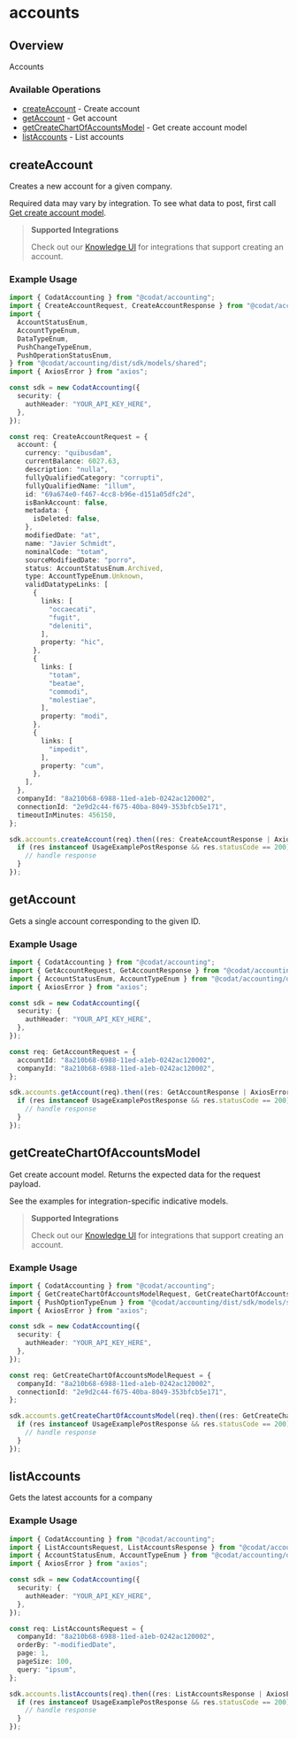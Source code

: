 # accounts

## Overview

Accounts

### Available Operations

* [createAccount](#createaccount) - Create account
* [getAccount](#getaccount) - Get account
* [getCreateChartOfAccountsModel](#getcreatechartofaccountsmodel) - Get create account model
* [listAccounts](#listaccounts) - List accounts

## createAccount

Creates a new account for a given company.

Required data may vary by integration. To see what data to post, first call [Get create account model](https://docs.codat.io/accounting-api#/operations/get-create-chartOfAccounts-model).

> **Supported Integrations**
> 
> Check out our [Knowledge UI](https://knowledge.codat.io/supported-features/accounting?view=tab-by-data-type&dataType=chartOfAccounts) for integrations that support creating an account.

### Example Usage

```typescript
import { CodatAccounting } from "@codat/accounting";
import { CreateAccountRequest, CreateAccountResponse } from "@codat/accounting/dist/sdk/models/operations";
import {
  AccountStatusEnum,
  AccountTypeEnum,
  DataTypeEnum,
  PushChangeTypeEnum,
  PushOperationStatusEnum,
} from "@codat/accounting/dist/sdk/models/shared";
import { AxiosError } from "axios";

const sdk = new CodatAccounting({
  security: {
    authHeader: "YOUR_API_KEY_HERE",
  },
});

const req: CreateAccountRequest = {
  account: {
    currency: "quibusdam",
    currentBalance: 6027.63,
    description: "nulla",
    fullyQualifiedCategory: "corrupti",
    fullyQualifiedName: "illum",
    id: "69a674e0-f467-4cc8-b96e-d151a05dfc2d",
    isBankAccount: false,
    metadata: {
      isDeleted: false,
    },
    modifiedDate: "at",
    name: "Javier Schmidt",
    nominalCode: "totam",
    sourceModifiedDate: "porro",
    status: AccountStatusEnum.Archived,
    type: AccountTypeEnum.Unknown,
    validDatatypeLinks: [
      {
        links: [
          "occaecati",
          "fugit",
          "deleniti",
        ],
        property: "hic",
      },
      {
        links: [
          "totam",
          "beatae",
          "commodi",
          "molestiae",
        ],
        property: "modi",
      },
      {
        links: [
          "impedit",
        ],
        property: "cum",
      },
    ],
  },
  companyId: "8a210b68-6988-11ed-a1eb-0242ac120002",
  connectionId: "2e9d2c44-f675-40ba-8049-353bfcb5e171",
  timeoutInMinutes: 456150,
};

sdk.accounts.createAccount(req).then((res: CreateAccountResponse | AxiosError) => {
  if (res instanceof UsageExamplePostResponse && res.statusCode == 200) {
    // handle response
  }
});
```

## getAccount

Gets a single account corresponding to the given ID.

### Example Usage

```typescript
import { CodatAccounting } from "@codat/accounting";
import { GetAccountRequest, GetAccountResponse } from "@codat/accounting/dist/sdk/models/operations";
import { AccountStatusEnum, AccountTypeEnum } from "@codat/accounting/dist/sdk/models/shared";
import { AxiosError } from "axios";

const sdk = new CodatAccounting({
  security: {
    authHeader: "YOUR_API_KEY_HERE",
  },
});

const req: GetAccountRequest = {
  accountId: "8a210b68-6988-11ed-a1eb-0242ac120002",
  companyId: "8a210b68-6988-11ed-a1eb-0242ac120002",
};

sdk.accounts.getAccount(req).then((res: GetAccountResponse | AxiosError) => {
  if (res instanceof UsageExamplePostResponse && res.statusCode == 200) {
    // handle response
  }
});
```

## getCreateChartOfAccountsModel

Get create account model. Returns the expected data for the request payload.

See the examples for integration-specific indicative models.

> **Supported Integrations**
> 
> Check out our [Knowledge UI](https://knowledge.codat.io/supported-features/accounting?view=tab-by-data-type&dataType=chartOfAccounts) for integrations that support creating an account.

### Example Usage

```typescript
import { CodatAccounting } from "@codat/accounting";
import { GetCreateChartOfAccountsModelRequest, GetCreateChartOfAccountsModelResponse } from "@codat/accounting/dist/sdk/models/operations";
import { PushOptionTypeEnum } from "@codat/accounting/dist/sdk/models/shared";
import { AxiosError } from "axios";

const sdk = new CodatAccounting({
  security: {
    authHeader: "YOUR_API_KEY_HERE",
  },
});

const req: GetCreateChartOfAccountsModelRequest = {
  companyId: "8a210b68-6988-11ed-a1eb-0242ac120002",
  connectionId: "2e9d2c44-f675-40ba-8049-353bfcb5e171",
};

sdk.accounts.getCreateChartOfAccountsModel(req).then((res: GetCreateChartOfAccountsModelResponse | AxiosError) => {
  if (res instanceof UsageExamplePostResponse && res.statusCode == 200) {
    // handle response
  }
});
```

## listAccounts

Gets the latest accounts for a company

### Example Usage

```typescript
import { CodatAccounting } from "@codat/accounting";
import { ListAccountsRequest, ListAccountsResponse } from "@codat/accounting/dist/sdk/models/operations";
import { AccountStatusEnum, AccountTypeEnum } from "@codat/accounting/dist/sdk/models/shared";
import { AxiosError } from "axios";

const sdk = new CodatAccounting({
  security: {
    authHeader: "YOUR_API_KEY_HERE",
  },
});

const req: ListAccountsRequest = {
  companyId: "8a210b68-6988-11ed-a1eb-0242ac120002",
  orderBy: "-modifiedDate",
  page: 1,
  pageSize: 100,
  query: "ipsum",
};

sdk.accounts.listAccounts(req).then((res: ListAccountsResponse | AxiosError) => {
  if (res instanceof UsageExamplePostResponse && res.statusCode == 200) {
    // handle response
  }
});
```
